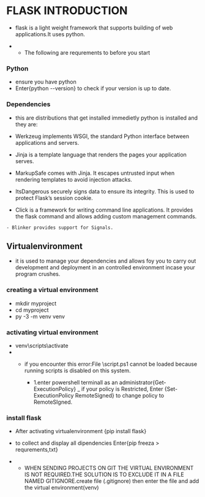 # FLASK INTRODUCTION
- flask is a light weight framework that supports building of web applications.It uses python.

- - The following are requrements to before you start

### Python
 - ensure you have python 
- Enter{python --version} to check if your version is up to date.

### Dependencies
 - this are distributions that get installed immedietly python is installed and they are:
  - Werkzeug implements WSGI, the standard Python interface between applications and servers.

  - Jinja is a template language that renders the pages your application serves.

   - MarkupSafe comes with Jinja. It escapes untrusted input when rendering templates to avoid injection attacks.

   - ItsDangerous securely signs data to ensure its integrity. This is used to protect Flask’s session cookie.

   - Click is a framework for writing command line applications. It provides the flask command and allows adding custom management commands.

    - Blinker provides support for Signals.

## Virtualenvironment
 - it is used to manage your dependencies and allows foy you to carry out development and deployment in an controlled environment incase your program crushes.

### creating a virtual environment
 - mkdir myproject
  - cd myproject
 - py -3 -m venv venv

###  activating virtual environment
- venv\scripts\activate
 - - if you encounter this error:File <path>\script.ps1 cannot be loaded because running scripts is disabled on this system.
  
        - 1.enter powershell terminall as an administrator{Get-ExecutionPolicy}
        _  if your policy is Restricted, Enter
        {Set-ExecutionPolicy RemoteSigned} to change policy to RemoteSIgned.

### install flask
- After activating virtualenvironment {pip install flask}

- to collect and display all dipendencies Enter{pip freeza > requrements,txt}

* * WHEN SENDING PROJECTS ON GIT THE VIRTUAL ENVIRONMENT IS NOT REQUIRED.THE SOLUTION IS TO EXCLUDE IT IN A FILE NAMED GITIGNORE.create file (.gitignore) then enter the file and add the virtual environment(venv\)

    
        